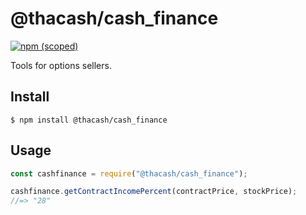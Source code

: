 # @thacash/cash_finance

[![npm (scoped)](https://img.shields.io/npm/v/@thacash/cash_finance.svg)](https://www.npmjs.com/package/@thacash/cash_finance)
<!-- [![npm bundle size (minified)](https://img.shields.io/bundlephobia/min/@thacash/cash_finance.svg)](https://www.npmjs.com/package/@thacash/cash_finance)
 -->
Tools for options sellers.

## Install

```
$ npm install @thacash/cash_finance
```

## Usage

```js
const cashfinance = require("@thacash/cash_finance");

cashfinance.getContractIncomePercent(contractPrice, stockPrice);
//=> "28"

```
